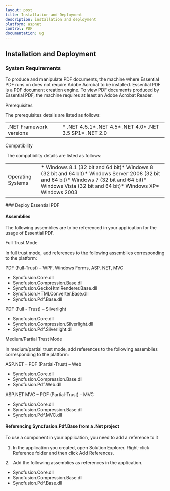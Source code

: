 ```yaml
---
layout: post
title: Installation-and-Deployment
description: installation and deployment
platform: aspnet
control: PDF
documentation: ug
---
```


## Installation and Deployment

### System Requirements

To produce and manipulate PDF documents, the machine where Essential PDF runs on does not require Adobe Acrobat to be installed. Essential PDF is a PDF document creation engine. To view PDF documents produced by Essential PDF, the machine requires at least an Adobe Acrobat Reader.

Prerequisites

The prerequisites details are listed as follows:



<table>
<tr>
<td>
.NET Framework versions</td><td>
* .NET 4.5.1* .NET 4.5* .NET 4.0* .NET 3.5 SP1* .NET 2.0</td></tr>
</table>

Compatibility

 The compatibility details are listed as follows:



<table>
<tr>
<td>
Operating Systems</td><td>
* Windows 8.1 (32 bit and 64 bit)* Windows 8 (32 bit and 64 bit)* Windows Server 2008 (32 bit and 64 bit)* Windows 7 (32 bit and 64 bit)* Windows Vista (32 bit and 64 bit)* Windows XP* Windows 2003</td></tr>
</table>
### Deploy Essential PDF

#### Assemblies


The following assemblies are to be referenced in your application for the usage of Essential PDF.

Full Trust Mode

In full trust mode, add references to the following assemblies corresponding to the platform:

PDF (Full-Trust) – WPF, Windows Forms, ASP. NET, MVC

* Syncfusion.Core.dll
* Syncfusion.Compression.Base.dll
* Syncfusion.GeckoHtmlRenderer.Base.dll
* Syncfusion.HTMLConverter.Base.dll
* Syncfusion.Pdf.Base.dll

PDF (Full - Trust) – Silverlight

* Syncfusion.Core.dll
* Syncfusion.Compression.Silverlight.dll
* Syncfusion.Pdf.Silverlight.dll

Medium/Partial Trust Mode

In medium/partial trust mode, add references to the following assemblies corresponding to the platform:

ASP.NET – PDF (Partial-Trust) – Web

* Syncfusion.Core.dll
* Syncfusion.Compression.Base.dll
* Syncfusion.Pdf.Web.dll

ASP.NET MVC – PDF (Partial-Trust) – MVC

* Syncfusion.Core.dll
* Syncfusion.Compression.Base.dll
* Syncfusion.Pdf.MVC.dll
#### Referencing Syncfusion.Pdf.Base from a .Net project


To use a component in your application, you need to add a reference to it

1. In the application you created, open Solution Explorer. Right-click Reference folder and then click Add References.

2.   Add the following assemblies as references in the application.

* Syncfusion.Core.dll
* Syncfusion.Compression.Base.dll
* Syncfusion.Pdf.Base.dll
